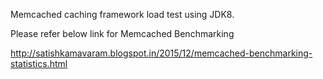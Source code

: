 Memcached caching framework load test using JDK8.

Please refer below link for Memcached Benchmarking

http://satishkamavaram.blogspot.in/2015/12/memcached-benchmarking-statistics.html


